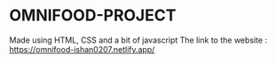 # OMNIFOOD-PROJECT
Made using HTML, CSS and a bit of javascript
The link to the website : https://omnifood-ishan0207.netlify.app/
